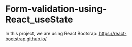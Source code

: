 # Form-validation-using-React_useState
In this project, we are using React Bootsrap:
https://react-bootstrap.github.io/
